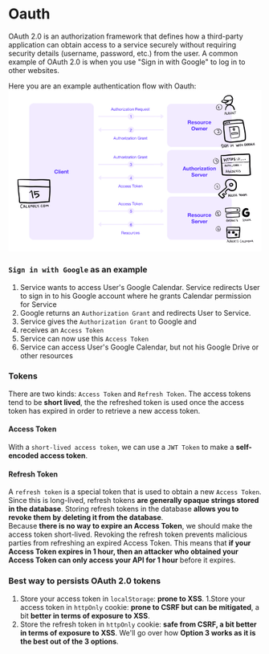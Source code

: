 # Oauth


OAuth 2.0 is an authorization framework that defines how a third-party application can obtain access to a service securely without requiring security details (username, password, etc.) from the user. A common example of OAuth 2.0 is when you use "Sign in with Google" to log in to other websites.  

Here you are an example authentication flow with Oauth:  
![oauth-flow](img/oauth1.png)  

### `Sign in with Google` as an example

1. Service wants to access User's Google Calendar. Service redirects User to sign in to his Google account where he grants Calendar permission for Service
1. Google returns an `Authorization Grant` and redirects User to Service.
1. Service gives the `Authorization Grant` to Google and
1. receives an `Access Token`
1. Service can now use this `Access Token`
1. Service can access User's Google Calendar, but not his Google Drive or other resources

### Tokens
There are two kinds: `Access Token` and `Refresh Token`. The access tokens tend to be **short lived**, the the refreshed token is used once the access token has expired in order to retrieve a new access token.

#### Access Token
With a `short-lived access token`, we can use a `JWT Token` to make a **self-encoded access token**.

#### Refresh Token
A `refresh token` is a special token that is used to obtain a new `Access Token`. Since this is long-lived, refresh tokens **are generally opaque strings stored in the database**. Storing refresh tokens in the database **allows you to revoke them by deleting it from the database**.  
Because **there is no way to expire an Access Token**, we should make the access token short-lived. Revoking the refresh token prevents malicious parties from refreshing an expired Access Token. This means that **if your Access Token expires in 1 hour, then an attacker who obtained your Access Token can only access your API for 1 hour** before it expires.

### Best way to persists OAuth 2.0 tokens
1. Store your access token in `localStorage`: **prone to XSS**.
1.Store your access token in `httpOnly` cookie: **prone to CSRF but can be mitigated**, a bit **better in terms of exposure to XSS**.
1. Store the refresh token in `httpOnly` cookie: **safe from CSRF, a bit better in terms of exposure to XSS**. We'll go over how **Option 3 works as it is the best out of the 3 options**.

